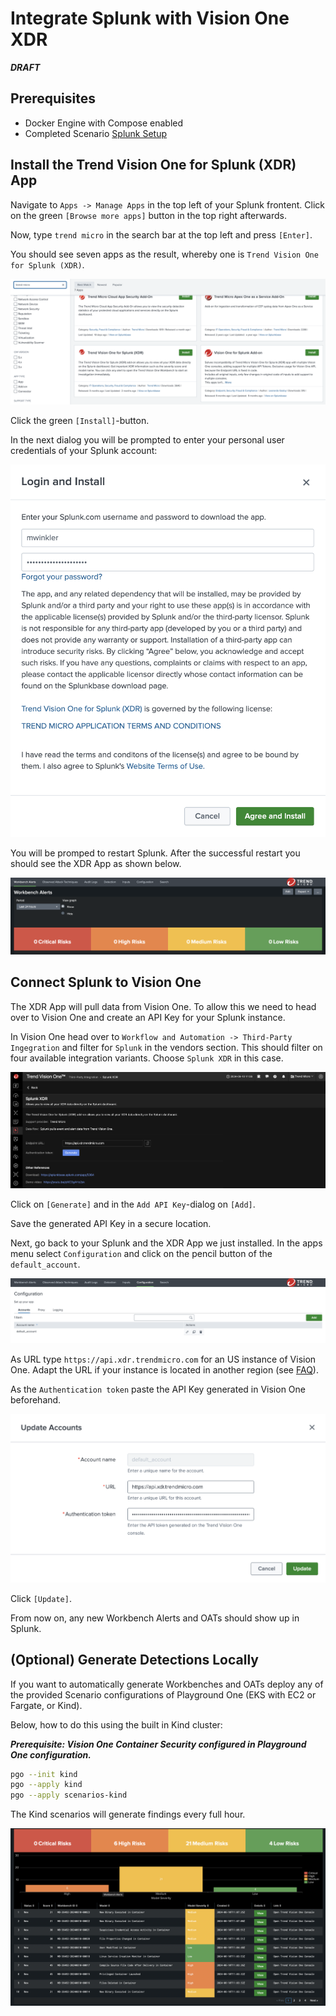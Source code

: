 # Integrate Splunk with Vision One XDR

***DRAFT***

## Prerequisites

- Docker Engine with Compose enabled
- Completed Scenario [Splunk Setup](splunk-setup.md)

## Install the Trend Vision One for Splunk (XDR) App

Navigate to `Apps -> Manage Apps` in the top left of your Splunk frontent. Click on the green `[Browse more apps]` button in the top right afterwards.

Now, type `trend micro` in the search bar at the top left and press `[Enter]`.

You should see seven apps as the result, whereby one is `Trend Vision One for Splunk (XDR)`.

![alt text](images/splunk-app-v1xdr-01.png "App")

Click the green `[Install]`-button.

In the next dialog you will be prompted to enter your personal user credentials of your Splunk account:

![alt text](images/splunk-app-v1xdr-02.png "App")

You will be promped to restart Splunk. After the successful restart you should see the XDR App as shown below.

![alt text](images/splunk-app-v1xdr-04.png "App")

## Connect Splunk to Vision One

The XDR App will pull data from Vision One. To allow this we need to head over to Vision One and create an API Key for your Splunk instance.

In Vision One head over to `Workflow and Automation -> Third-Party Ingegration` and filter for `Splunk` in the vendors section. This should filter on four available integration variants. Choose `Splunk XDR` in this case.

![alt text](images/splunk-app-v1xdr-05.png "Integration")

Click on `[Generate]` and in the `Add API Key`-dialog on `[Add]`.

Save the generated API Key in a secure location.

Next, go back to your Splunk and the XDR App we just installed. In the apps menu select `Configuration` and click on the pencil button of the `default_account`.

![alt text](images/splunk-app-v1xdr-07.png "Integration")

As URL type `https://api.xdr.trendmicro.com` for an US instance of Vision One. Adapt the URL if your instance is located in another region (see [FAQ](../../../faq.md#know-how-to-check-the-region-and-data-center-location-details-in-trend-vision-one)).

As the `Authentication token` paste the API Key generated in Vision One beforehand.

![alt text](images/splunk-app-v1xdr-08.png "Integration")

Click `[Update]`.

From now on, any new Workbench Alerts and OATs should show up in Splunk.

## (Optional) Generate Detections Locally

If you want to automatically generate Workbenches and OATs deploy any of the provided Scenario configurations of Playground One (EKS with EC2 or Fargate, or Kind).

Below, how to do this using the built in Kind cluster:

***Prerequisite: Vision One Container Security configured in Playground One configuration.***

```sh
pgo --init kind
pgo --apply kind
pgo --apply scenarios-kind
```

The Kind scenarios will generate findings every full hour.

![alt text](images/splunk-app-v1xdr-09.png "Splunk")
